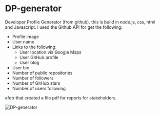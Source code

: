 # DP-generator
Developer Profile Generator (from github). this is build in node.js, css, html and Javascript.
I used the Github API for get the following:
* Profile image
* User name
* Links to the following:
  * User location via Google Maps
  * User GitHub profile
  * User blog
* User bio
* Number of public repositories
* Number of followers
* Number of GitHub stars
* Number of users following

afetr that created a file pdf for reports for stakeholders.

![DP-generator](https://user-images.githubusercontent.com/56489980/73639130-033aa580-4629-11ea-9f3c-d2e7af63644f.gif)
